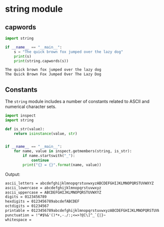 # string module

## capwords

```python
import string

if __name__ == "__main__":
    s = "The quick brown fox jumped over the lazy dog"
    print(s)
    print(string.capwords(s))

```

```txt
The quick brown fox jumped over the lazy dog
The Quick Brown Fox Jumped Over The Lazy Dog
```


## Constants

The `string` module includes a number of constants related to ASCII and numerical character sets.

```python
import inspect
import string

def is_str(value):
    return isinstance(value, str)


if __name__ == "__main__":
    for name, value in inspect.getmembers(string, is_str):
        if name.startswith("_"):
            continue
        print("{} = {}".format(name, value))

```

Output:

```txt
ascii_letters = abcdefghijklmnopqrstuvwxyzABCDEFGHIJKLMNOPQRSTUVWXYZ
ascii_lowercase = abcdefghijklmnopqrstuvwxyz
ascii_uppercase = ABCDEFGHIJKLMNOPQRSTUVWXYZ
digits = 0123456789
hexdigits = 0123456789abcdefABCDEF
octdigits = 01234567
printable = 0123456789abcdefghijklmnopqrstuvwxyzABCDEFGHIJKLMNOPQRSTUVWXYZ!"#$%&'()*+,-./:;<=>?@[\]^_`{|}~
punctuation = !"#$%&'()*+,-./:;<=>?@[\]^_`{|}~
whitespace =
```








